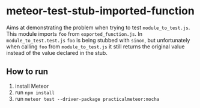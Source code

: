 # meteor-test-stub-imported-function

Aims at demonstrating the problem when trying to test `module_to_test.js`. 
This module imports `foo` from `exported_function.js`.
In `module_to_test.test.js` `foo` is being stubbed with `sinon`, 
but unfortunately when calling `foo` from `module_to_test.js` it still returns the original value instead
of the value declared in the stub.

## How to run 

1. install Meteor
1. run `npm install`
1. run `meteor test --driver-package practicalmeteor:mocha`
